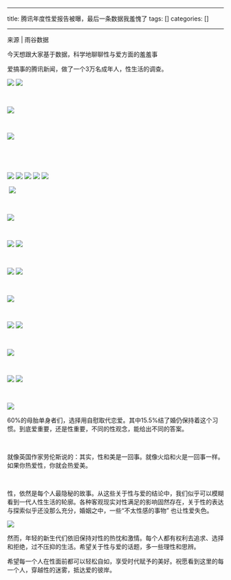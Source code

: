 
--- 
title:  腾讯年度性爱报告被曝，最后一条数据我羞愧了 
tags: []
categories: [] 

---
来源 | 雨谷数据

今天想跟大家基于数据，科学地聊聊性与爱方面的羞羞事

爱搞事的腾讯新闻，做了一个3万名成年人，性生活的调查。

<img src="https://img-blog.csdnimg.cn/img_convert/100c4ebd741fe3b50b7efc5fe62c7ec6.png">

<img src="https://img-blog.csdnimg.cn/img_convert/3f4cf904fc629f1159cdf1fa50b50258.png">

 

<img src="https://img-blog.csdnimg.cn/img_convert/1beed2d9645b1c85bcba9396da04e236.png">

 

<img src="https://img-blog.csdnimg.cn/img_convert/e915076b94a3e2007eb4e69833a85282.png">

 

 

<img src="https://img-blog.csdnimg.cn/img_convert/e9df75e2b5a5f1e2251be809f3fa18f4.png">

<img src="https://img-blog.csdnimg.cn/img_convert/79f774a661e3b0df7146a25e6ee63a8e.png">

<img src="https://img-blog.csdnimg.cn/img_convert/12acb76499c81647be6f20c15102695a.png">

<img src="https://img-blog.csdnimg.cn/img_convert/f2d12db65b812367c7a5a07a4322f9cf.png">

<img src="https://img-blog.csdnimg.cn/img_convert/89882d26d749b6d05ff4581b6317b019.png">

 <img src="https://img-blog.csdnimg.cn/img_convert/c5b0619b77f1929dfbf852c77ae43560.png">

 

<img src="https://img-blog.csdnimg.cn/img_convert/9295aa31e058d4a0ffebff5488a4859d.png">

 

<img src="https://img-blog.csdnimg.cn/img_convert/666249773259da21b04809be403337c5.png">

<img src="https://img-blog.csdnimg.cn/img_convert/9f5e4f739eea7df93ba762c716fedb2b.png">

 

<img src="https://img-blog.csdnimg.cn/img_convert/3ad58f92d921cc66629809d559b109a3.png">

<img src="https://img-blog.csdnimg.cn/img_convert/fd3bce69d5304e8472a5eba18f1c4a25.png">

 

<img src="https://img-blog.csdnimg.cn/img_convert/6a892384bc78aa5e252902006333065d.png">

 

<img src="https://img-blog.csdnimg.cn/img_convert/32cd432eeb232334c999e8140a4e6370.png">

<img src="https://img-blog.csdnimg.cn/img_convert/085bf50d61ba94e58111236c2a424084.png">

 

<img src="https://img-blog.csdnimg.cn/img_convert/5e9e7b9d16766ff88d41ffebe4350d1e.png">

 

<img src="https://img-blog.csdnimg.cn/img_convert/ca8812748c1d4ff6779aa9aef78d199a.png">

<img src="https://img-blog.csdnimg.cn/img_convert/c74784466241725e7f0c50c0424cbc39.png">

 

<img src="https://img-blog.csdnimg.cn/img_convert/8ca2e538d1a03bf9763a6dcfcecf55fb.png">

60%的母胎单身者们，选择用自慰取代恋爱。其中15.5%结了婚仍保持着这个习惯。到底爱重要，还是性重要，不同的性观念，能给出不同的答案。

 

就像英国作家劳伦斯说的：其实，性和美是一回事。就像火焰和火是一回事一样。如果你热爱性，你就会热爱美。

 

性，依然是每个人最隐秘的故事。从这些关于性与爱的结论中，我们似乎可以模糊看到一代人性生活的轮廓。各种客观现实对性满足的影响固然存在，关于性的表达与探索似乎还没那么充分，婚姻之中，一些“不太性感的事物” 也让性爱失色。

<img src="https://img-blog.csdnimg.cn/img_convert/f2afe117c51263f6d43bf7c88feb6478.png">

然而，年轻的新生代们依旧保持对性的热忱和激情。每个人都有权利去追求、选择和拒绝，过不压抑的生活。希望关于性与爱的话题，多一些理性和思辨。

希望每一个人在性面前都可以轻松自如，享受时代赋予的美好。祝愿看到这里的每一个人，穿越性的迷雾，抵达爱的彼岸。

